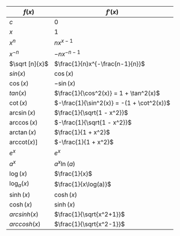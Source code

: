 
| $f(x)$                | $f'(x)$                                   |
| --------------------- | ----------------------------------------- |
| $c$                   | $0$                                       |
| $x$                   | $1$                                       |
| $x^n$                 | $nx^{x-1}$                                |
| $x^{-n}$              | $-nx^{-n-1}$                              |
| $\sqrt [n]{x}$        | $\frac{1}{n}x^{-\frac{n-1}{n}}$           |
| $sin(x)$              | $\cos(x)$                                 |
| $\cos(x)$             | $-\sin(x)$                                |
| $tan(x)$              | $\frac{1}{\cos^2(x)} = 1 + \tan^2(x)$     |
| $\cot(x)$             | $-\frac{1}{\sin^2(x)} = -(1 + \cot^2(x))$ |
| $\arcsin(x)$          | $\frac{1}{\sqrt{1 - x^2}}$                |
| $\arccos(x)$          | $-\frac{1}{\sqrt{1 - x^2}}$               |
| $\arctan(x)$          | $\frac{1}{1 + x^2}$                       |
| $\mathrm{arccot}(x)]$ | $-\frac{1}{1 + x^2}$                      |
| $e^x$                 | $e^x$                                     |
| $a^x$                 | $a^x \ln(a)$                              |
| $\log(x)$             | $\frac{1}{x}$                             |
| $\log_a(x)$           | $\frac{1}{x\log(a)}$                      |
| $\sinh(x)$            | $\cosh(x)$                                |
| $\cosh(x)$            | $\sinh(x)$                                |
| $arcsinh(x)$          | $\frac{1}{\sqrt{x^2+1}}$                  |
| $arccosh(x)$          | $\frac{1}{\sqrt{x^2-1}}$                  |



